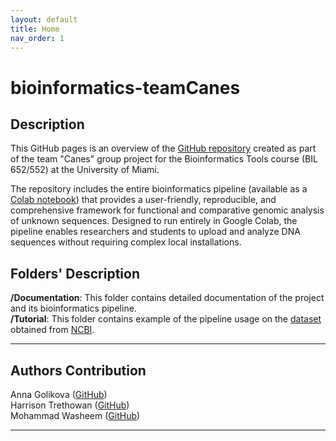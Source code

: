 ```yaml
---
layout: default
title: Home
nav_order: 1
---
```


# bioinformatics-teamCanes

## Description

This GitHub pages is an overview of the [GitHub repository](https://github.com/luquelab/bioinformatics-teamCanes) created as part of the team "Canes" group project for the Bioinformatics Tools course (BIL 652/552) at the University of Miami.

The repository includes the entire bioinformatics pipeline (available as a [Colab notebook](https://colab.research.google.com/github/luquelab/bioinformatics-teamCanes/blob/main/notebooks/main_pipeline.ipynb)) that provides a user-friendly, reproducible, and comprehensive framework for functional and comparative genomic analysis of unknown sequences. Designed to run entirely in Google Colab, the pipeline enables researchers and students to upload and analyze DNA sequences without requiring complex local installations.


## Folders' Description

**/Documentation**: This folder contains detailed documentation of the project and its bioinformatics pipeline.  
**/Tutorial**: This folder contains example of the pipeline usage on the [dataset](https://github.com/luquelab/bioinformatics-teamCanes/tree/main/examples/sequences.fasta) obtained from [NCBI](https://www.ncbi.nlm.nih.gov/).  

---

## Authors Contribution
Anna Golikova ([GitHub](https://github.com/anna-golikova))  
Harrison Trethowan ([GitHub](https://github.com/HJTrethowan))  
Mohammad Washeem ([GitHub](https://github.com/mowasheem1))  

---
